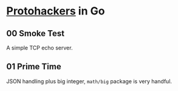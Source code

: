 # [Protohackers](https://protohackers.com/) in Go

## 00 Smoke Test

A simple TCP echo server.

## 01 Prime Time

JSON handling plus big integer, `math/big` package is very handful.
